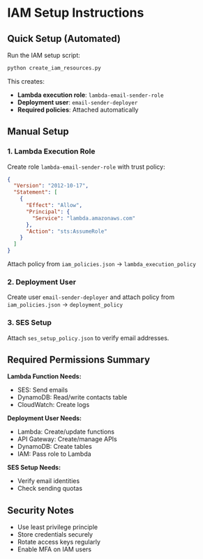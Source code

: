 # IAM Setup Instructions

## Quick Setup (Automated)

Run the IAM setup script:
```bash
python create_iam_resources.py
```

This creates:
- **Lambda execution role**: `lambda-email-sender-role`
- **Deployment user**: `email-sender-deployer` 
- **Required policies**: Attached automatically

## Manual Setup

### 1. Lambda Execution Role

Create role `lambda-email-sender-role` with trust policy:
```json
{
  "Version": "2012-10-17",
  "Statement": [
    {
      "Effect": "Allow",
      "Principal": {
        "Service": "lambda.amazonaws.com"
      },
      "Action": "sts:AssumeRole"
    }
  ]
}
```

Attach policy from `iam_policies.json` → `lambda_execution_policy`

### 2. Deployment User

Create user `email-sender-deployer` and attach policy from `iam_policies.json` → `deployment_policy`

### 3. SES Setup

Attach `ses_setup_policy.json` to verify email addresses.

## Required Permissions Summary

**Lambda Function Needs:**
- SES: Send emails
- DynamoDB: Read/write contacts table
- CloudWatch: Create logs

**Deployment User Needs:**
- Lambda: Create/update functions
- API Gateway: Create/manage APIs
- DynamoDB: Create tables
- IAM: Pass role to Lambda

**SES Setup Needs:**
- Verify email identities
- Check sending quotas

## Security Notes

- Use least privilege principle
- Store credentials securely
- Rotate access keys regularly
- Enable MFA on IAM users